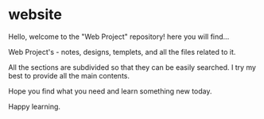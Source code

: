 # website

Hello, welcome to the "Web Project" repository! here you will find...

Web Project's - notes, designs, templets, and all the files related to it.

All the sections are subdivided so that they can be easily searched. I try my best to provide all the main contents.

Hope you find what you need and learn something new today.

Happy learning.
